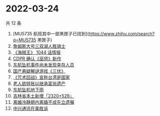 # 2022-03-24

共 12 条

<!-- BEGIN -->
<!-- 最后更新时间 Thu Mar 24 2022 01:15:48 GMT+0800 (China Standard Time) -->

1. [MU5735 航班其中一部黑匣子已找到](https://www.zhihu.com/search?q=MU5735 黑匣子)
1. [詹姆斯大号三双湖人胜骑士](https://www.zhihu.com/search?q=湖人)
1. [《海贼王》 1044 话情报](https://www.zhihu.com/search?q=海贼王1044)
1. [CDPR 确认《巫师》新作](https://www.zhihu.com/search?q=巫师3)
1. [东航坠机事件尚未发现幸存人员](https://www.zhihu.com/search?q=暂未发现幸存人员)
1. [国产悬疑解谜游戏《三伏》](https://www.zhihu.com/search?q=三伏)
1. [《咒术回战》宣称台湾是国家](https://www.zhihu.com/search?q=咒术回战)
1. [老人欲转账以继承富翁遗产](https://www.zhihu.com/search?q=老人被骗)
1. [东航坠机地下雨](https://www.zhihu.com/search?q=东航坠机地下雨)
1. [吉林省本土新增「2320+528」](https://www.zhihu.com/search?q=吉林疫情)
1. [离婚冷静期内离婚不成先立遗嘱](https://www.zhihu.com/search?q=离婚冷静期遗嘱)
1. [中兴通讯在美胜诉](https://www.zhihu.com/search?q=中兴通讯)

<!-- END -->
